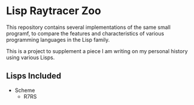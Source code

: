 # Lisp Raytracer Zoo

This repository contains several implementations of the same small programf, to
compare the features and characteristics of various programming languages in the
Lisp family.

This is a project to supplement a piece I am writing on my personal history
using various Lisps.

## Lisps Included

- Scheme
  - R7RS
